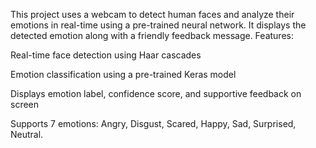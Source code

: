 This project uses a webcam to detect human faces and analyze their emotions in real-time using a pre-trained neural network. It displays the detected emotion along with a friendly feedback message.
Features:

Real-time face detection using Haar cascades

Emotion classification using a pre-trained Keras model

Displays emotion label, confidence score, and supportive feedback on screen

Supports 7 emotions: Angry, Disgust, Scared, Happy, Sad, Surprised, Neutral.


